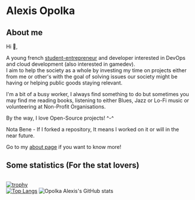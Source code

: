 # Alexis Opolka

## About me

Hi 👋,

A young french [student-entrepreneur](https://www.enseignementsup-recherche.gouv.fr/fr/statut-national-etudiant-entrepreneur-46412) and developer interested in DevOps and cloud development (also interested in gamedev).  
I aim to help the society as a whole by investing my time on projects either from me or other's with the goal of solving issues our society might be having or helping public goods staying relevant.

I'm a bit of a busy worker, I always find something to do but sometimes you may find me reading books, listening to either Blues, Jazz or Lo-Fi music or volunteering at Non-Profit Organisations.  

By the way, I love Open-Source projects! ^-^

Nota Bene - If I forked a repository, It means I worked on it or will in the near future.

Go to my [about page](https://www.alexis-opolka.dev/about) if you want to know more!

## Some statistics (For the stat lovers)

<div id="github-stats-flex-wrap" style="display: flex; flex-direction: row; justify-content: start; align-items: center">
  <div id="github-stats-col-left" style="display: flex; flex-direction: column; justify-content: inherit; align-items: inherit; flex-wrap: wrap;">

[![trophy](https://github-profile-trophy.vercel.app/?username=alexis-opolka&theme=radical&row=2&column=3)](https://github.com/alexis-opolka/github-profile-trophy)  
[![Top Langs](https://github-readme-stats.vercel.app/api/top-langs/?username=alexis-opolka&layout=donut-vertical&theme=radical&langs_count=15)](https://github.com/alexis-opolka/github-readme-stats)
![Opolka Alexis's GitHub stats](https://github-readme-stats.vercel.app/api?username=alexis-opolka&show_icons=true&theme=radical)    

  </div>


</div>
